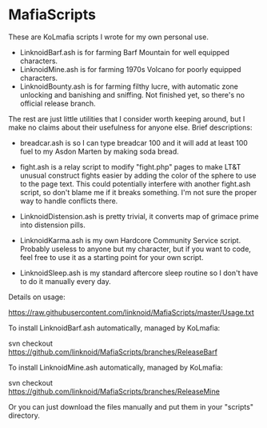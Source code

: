 # MafiaScripts

These are KoLmafia scripts I wrote for my own personal use.

* LinknoidBarf.ash is for farming Barf Mountain for well equipped characters.
* LinknoidMine.ash is for farming 1970s Volcano for poorly equipped characters.
* LinknoidBounty.ash is for farming filthy lucre, with automatic zone unlocking and banishing and sniffing.  Not finished yet, so there's no official release branch.

The rest are just little utilities that I consider worth keeping around,
but I make no claims about their usefulness for anyone else.  Brief descriptions:

* breadcar.ash is so I can type breadcar 100 and it will add at least 100 fuel to my Asdon Marten by making soda bread.

* fight.ash is a relay script to modify "fight.php" pages to make LT&T unusual construct fights easier by adding the color of the sphere to use to the page text.  This could potentially interfere with another fight.ash script, so don't blame me if it breaks something.  I'm not sure the proper way to handle conflicts there.

* LinknoidDistension.ash is pretty trivial, it converts map of grimace prime into distension pills.

* LinknoidKarma.ash is my own Hardcore Community Service script.  Probably useless to anyone but my character, but if you want to code, feel free to use it as a starting point for your own script.

* LinknoidSleep.ash is my standard aftercore sleep routine so I don't have to do it manually every day.



Details on usage:

https://raw.githubusercontent.com/linknoid/MafiaScripts/master/Usage.txt


To install LinknoidBarf.ash automatically, managed by KoLmafia:

svn checkout https://github.com/linknoid/MafiaScripts/branches/ReleaseBarf

To install LinknoidMine.ash automatically, managed by KoLmafia:

svn checkout https://github.com/linknoid/MafiaScripts/branches/ReleaseMine


Or you can just download the files manually and put them in your "scripts"
directory.

